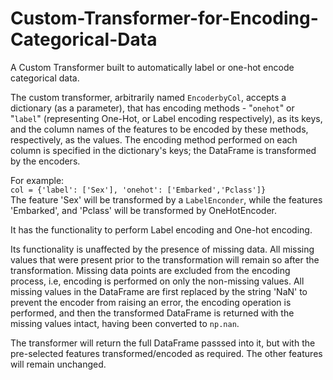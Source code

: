 # Custom-Transformer-for-Encoding-Categorical-Data
A Custom Transformer built to automatically label or one-hot encode categorical data. 

The custom transformer, arbitrarily named `EncoderbyCol`, accepts a dictionary (as a parameter), that has encoding methods - "`onehot`" or "`label`" (representing One-Hot, or Label encoding respectively), as its keys, and the column names of the features to be encoded by these methods, respectively, as the values. 
The encoding method performed on each column is specified in the dictionary's keys; the DataFrame is transformed by the encoders.

For example: <br />
 `col = {'label': ['Sex'], 'onehot': ['Embarked','Pclass']}` <br />
The feature 'Sex' will be transformed by a `LabelEnconder`, while the features 'Embarked', and 'Pclass' will be transformed by OneHotEncoder.

It has the functionality to perform Label encoding and One-hot encoding.

Its functionality is unaffected by the presence of missing data. All missing values that were present prior to the transformation will remain so after the transformation. Missing data points are excluded from the encoding process, i.e, encoding is performed on only the non-missing values. 
All missing values in the DataFrame are first replaced by the string 'NaN' to prevent the encoder from raising an error, the encoding operation is performed, and then the transformed DataFrame is returned with the missing values intact, having been converted to `np.nan`.

The transformer will return the full DataFrame passsed into it, but with the pre-selected features transformed/encoded as required. The other features will remain unchanged.
